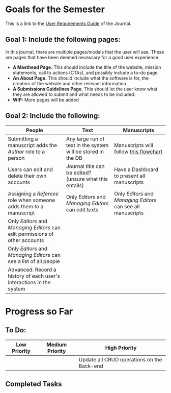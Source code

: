 # Goals for the Semester

This is a link to the [User Requirements Guide](https://github.com/gcallah/SoftwareEngineering/blob/master/docs/user_reqs_spring_2025.md) of the Journal. 

## Goal 1: Include the following pages:

In this journal, there are multiple pages/modals that the user will see. These are pages that have been deemed necessary for a good user experience.

- **A Masthead Page.** This should include the title of the website, mission statements, call to actions (CTAs), and possibly include a to-do page.
- **An About Page.** This should include what the software is for, the creators of the website and other relevant information.
- **A Submissions Guidelines Page.** This should let the user know what they are allowed to submit and what needs to be included.
- **WIP:** More pages will be added

## Goal 2: Include the following:

| People          | Text           | Manuscripts       |
|-----------------|----------------|-------------------|
| Submitting a manuscript adds the _Author_ role to a person | Any large run of text in the system will be stored in the DB | Manuscripts will follow [this flowchart](https://github.com/AthenaKouKou/journal/blob/main/docs/Manuscript_FSM.jpg) |
| Users can edit and delete their own accounts | Journal title can be edited? (unsure what this entails) | Have a Dashboard to present all manuscripts |
| Assigning a _Refereee_ role when someone adds them to a manuscript | Only _Editors_ and _Managing Editors_ can edit texts | Only _Editors_ and _Managing Editors_ can see all manuscripts |
| Only _Editors_ and _Managing Editors_ can edit permissions of other accounts | | |
| Only _Editors_ and _Managing Editors_ can see a list of all people | | |
| Advanced: Record a history of each user's interactions in the system | | |

# Progress so Far

## To Do:

| Low Priority    | Medium Priority | High Priority     |
|-----------------|-----------------|-------------------|
|                 |                 | Update all CRUD operations on the Back-end     |

## Completed Tasks
